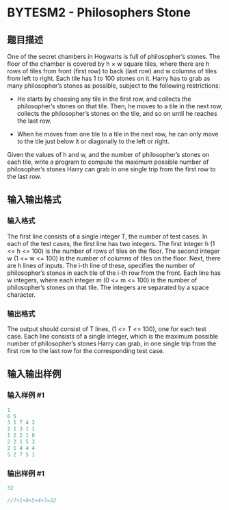 # BYTESM2 - Philosophers Stone

## 题目描述

One of the secret chambers in Hogwarts is full of philosopher’s stones. The floor of the chamber is covered by h × w square tiles, where there are h rows of tiles from front (first row) to back (last row) and w columns of tiles from left to right. Each tile has 1 to 100 stones on it. Harry has to grab as many philosopher’s stones as possible, subject to the following restrictions:

- He starts by choosing any tile in the first row, and collects the philosopher’s stones on that tile. Then, he moves to a tile in the next row, collects the philosopher’s stones on the tile, and so on until he reaches the last row.

- When he moves from one tile to a tile in the next row, he can only move to the tile just below it or diagonally to the left or right.

Given the values of h and w, and the number of philosopher’s stones on each tile, write a program to compute the maximum possible number of philosopher’s stones Harry can grab in one single trip from the first row to the last row.

## 输入输出格式

### 输入格式

The first line consists of a single integer T, the number of test cases. In each of the test cases, the first line has two integers. The first integer h (1 <= h <= 100) is the number of rows of tiles on the floor. The second integer w (1 <= w <= 100) is the number of columns of tiles on the floor. Next, there are h lines of inputs. The i-th line of these, specifies the number of philosopher’s stones in each tile of the i-th row from the front. Each line has w integers, where each integer m (0 <= m <= 100) is the number of philosopher’s stones on that tile. The integers are separated by a space character.

### 输出格式

The output should consist of T lines, (1 <= T <= 100), one for each test case. Each line consists of a single integer, which is the maximum possible number of philosopher’s stones Harry can grab, in one single trip from the first row to the last row for the corresponding test case.

## 输入输出样例

### 输入样例 #1

```cpp
1
6 5
3 1 7 4 2
2 1 3 1 1
1 2 2 1 8
2 2 1 5 3
2 1 4 4 4
5 2 7 5 1
```


### 输出样例 #1

```cpp
32 	

//7+1+8+5+4+7=32
```


